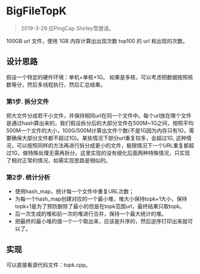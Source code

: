 # BigFileTopK
> 2019-3-29 应PingCap Shirley雪邀请。

100GB url 文件，使用 1GB 内存计算出出现次数 top100 的 url 和出现的次数。

## 设计思路
假设一个特定的硬件环境：单机+单核+1G。
如果是多核，可以考虑把数据按照核数等分，然后多线程执行，然后汇总结果。

### 第1步. 拆分文件
把大文件分成若干小文件，并保持相同url在同一个文件中。每个url放在哪个文件是通过hash算出来的，我们假设拆分后的大部分文件在500M~1G之间，按照平均500M一个文件的大小，100G/500M计算出文件个数(不是1G因为内存只有1G，需要确保大部分文件都不超过1G)。某些情况下部分url重复较多，会超过1G, 这种情况，可以按照同样的方法再进行拆分成更小的文件，极限情况下一个URL重复都超过1G，做特殊处理无需再拆分。这里实现的没有细化后面两种特殊情况，只实现了相对正常的情况，如需实现思路是相似的。

### 第2步. 统计分析
- 使用hash_map，统计每一个文件中重复URL次数；
- 为每一个hash_map创建对应的一个最小堆，堆大小保持topk+1大小，保持topk+1是为了预防删除了最小的但是在topk范围url，最终结果只取topk。
- 后一次生成的堆和前一次的堆进行合并，保持一个最大统计的堆。
- 把最终的最小堆的值一个一个取出来，应该是升序的，然后逆序打印出来就可以了。

## 实现
可以直接看源代码文件：topk.cpp。
